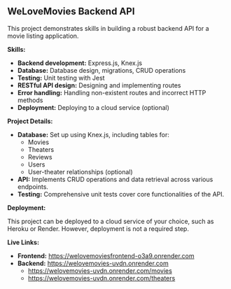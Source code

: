 ## WeLoveMovies Backend API

This project demonstrates skills in building a robust backend API for a movie listing application.

**Skills:**

* **Backend development:** Express.js, Knex.js
* **Database:** Database design, migrations, CRUD operations
* **Testing:** Unit testing with Jest
* **RESTful API design:** Designing and implementing routes
* **Error handling:** Handling non-existent routes and incorrect HTTP methods
* **Deployment:** Deploying to a cloud service (optional)

**Project Details:**

* **Database:** Set up using Knex.js, including tables for:
    * Movies
    * Theaters
    * Reviews
    * Users
    * User-theater relationships (optional)
* **API:** Implements CRUD operations and data retrieval across various endpoints.
* **Testing:** Comprehensive unit tests cover core functionalities of the API.

**Deployment:**

This project can be deployed to a cloud service of your choice, such as Heroku or Render. However, deployment is not a required step.

**Live Links:**

* **Frontend:** https://welovemoviesfrontend-o3a9.onrender.com
* **Backend:** https://welovemovies-uvdn.onrender.com
    * https://welovemovies-uvdn.onrender.com/movies
    * https://welovemovies-uvdn.onrender.com/theaters
